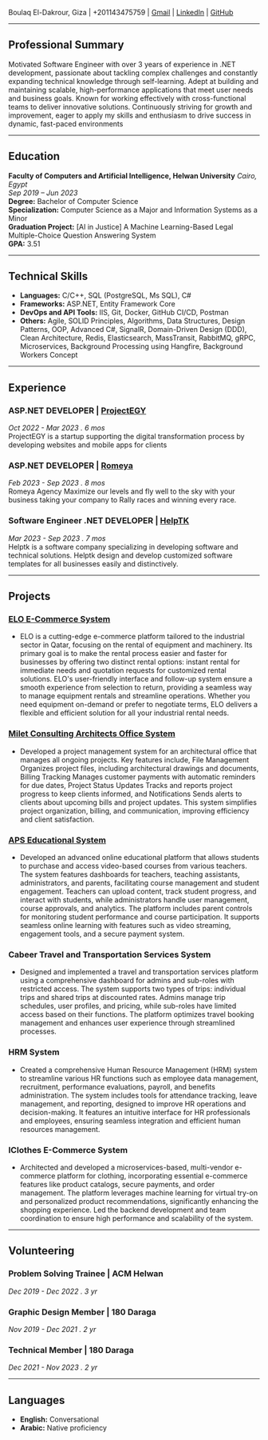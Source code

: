 Boulaq El-Dakrour, Giza | +201143475759 | [Gmail](mailto:mohamedmohanad0852@gmail.com) | [LinkedIn](https://www.linkedin.com/in/mohamed-mohanad/) | [GitHub](https://github.com/Mohamed-Mohanad)

---

## Professional Summary

Motivated Software Engineer with over 3 years of experience in .NET development, passionate about tackling complex challenges and constantly expanding technical knowledge through self-learning. Adept at building and maintaining scalable, high-performance applications that meet user needs and business goals. Known for working effectively with cross-functional teams to deliver innovative solutions. Continuously striving for growth and improvement, eager to apply my skills and enthusiasm to drive success in dynamic, fast-paced environments

---

## Education

**Faculty of Computers and Artificial Intelligence, Helwan University** _Cairo, Egypt_  
_Sep 2019 – Jun 2023_<br>
**Degree:** Bachelor of Computer Science<br>
**Specialization:** Computer Science as a Major and Information Systems as a Minor<br>
**Graduation Project:** [AI in Justice] A Machine Learning-Based Legal Multiple-Choice Question Answering System<br>
**GPA:** 3.51<br>

---

## Technical Skills

- **Languages:** C/C++, SQL (PostgreSQL, Ms SQL), C#
- **Frameworks:** ASP.NET, Entity Framework Core
- **DevOps and API Tools:** IIS, Git, Docker, GitHub CI/CD, Postman
- **Others:** Agile, SOLID Principles, Algorithms, Data Structures, Design Patterns, OOP, Advanced C#, SignalR, Domain-Driven Design (DDD), Clean Architecture, Redis, Elasticsearch, MassTransit, RabbitMQ, gRPC, Microservices, Background Processing using Hangfire, Background Workers Concept

---

## Experience

### ASP.NET DEVELOPER | [ProjectEGY](https://project-eg.com)

_Oct 2022 - Mar 2023 . 6 mos_<br>
ProjectEGY is a startup supporting the digital transformation process by developing websites and mobile apps for clients

### ASP.NET DEVELOPER | [Romeya](https://romeya.com)

_Feb 2023 - Sep 2023 . 8 mos_<br>
Romeya Agency Maximize our levels and fly well to the sky with your business taking your company to Rally races and winning every race.

### Software Engineer .NET DEVELOPER | [HelpTK](https://helptk.com)

_Mar 2023 - Sep 2023 . 7 mos_<br>
Helptk is a software company specializing in developing software and technical solutions. Helptk design and develop customized software templates for all businesses easily and distinctively.

---

## Projects

### [ELO E-Commerce System](https://elo-link.com)

- ELO is a cutting-edge e-commerce platform tailored to the industrial sector in Qatar, focusing on the rental of equipment and machinery. Its primary goal is to make the rental process easier and faster for businesses by offering two distinct rental options: instant rental for immediate needs and quotation requests for customized rental solutions. ELO's user-friendly interface and follow-up system ensure a smooth experience from selection to return, providing a seamless way to manage equipment rentals and streamline operations. Whether you need equipment on-demand or prefer to negotiate terms, ELO delivers a flexible and efficient solution for all your industrial rental needs.

### [Milet Consulting Architects Office System](https://play.google.com/store/apps/details?id=com.milet.millet)

- Developed a project management system for an architectural office that manages all ongoing projects. Key features include,
File Management Organizes project files, including architectural drawings and documents, Billing Tracking Manages customer payments with automatic reminders for due dates, Project Status Updates Tracks and reports project progress to keep clients informed, and Notifications Sends alerts to clients about upcoming bills and project updates. This system simplifies project organization, billing, and communication, improving efficiency and client satisfaction.

### [APS Educational System](https://apsdashboard.runasp.net/)

- Developed an advanced online educational platform that allows students to purchase and access video-based courses from various teachers. The system features dashboards for teachers, teaching assistants, administrators, and parents, facilitating course management and student engagement. Teachers can upload content, track student progress, and interact with students, while administrators handle user management, course approvals, and analytics. The platform includes parent controls for monitoring student performance and course participation. It supports seamless online learning with features such as video streaming, engagement tools, and a secure payment system.

### Cabeer Travel and Transportation Services System

- Designed and implemented a travel and transportation services platform using a comprehensive dashboard for admins and sub-roles with restricted access. The system supports two types of trips: individual trips and shared trips at discounted rates. Admins manage trip schedules, user profiles, and pricing, while sub-roles have limited access based on their functions. The platform optimizes travel booking management and enhances user experience through streamlined processes.

### HRM System

- Created a comprehensive Human Resource Management (HRM) system to streamline various HR functions such as employee data management, recruitment, performance evaluations, payroll, and benefits administration. The system includes tools for attendance tracking, leave management, and reporting, designed to improve HR operations and decision-making. It features an intuitive interface for HR professionals and employees, ensuring seamless integration and efficient human resources management.

### IClothes E-Commerce System

- Architected and developed a microservices-based, multi-vendor e-commerce platform for clothing, incorporating essential e-commerce features like product catalogs, secure payments, and order management. The platform leverages machine learning for virtual try-on and personalized product recommendations, significantly enhancing the shopping experience. Led the backend development and team coordination to ensure high performance and scalability of the system.

---

## Volunteering

### Problem Solving Trainee | ACM Helwan

_Dec 2019 - Dec 2022 . 3 yr_

### Graphic Design Member | 180 Daraga

_Nov 2019 - Dec 2021 . 2 yr_

### Technical Member | 180 Daraga

_Dec 2021 - Nov 2023 . 2 yr_

---

## Languages

- **English:** Conversational
- **Arabic:** Native proficiency
